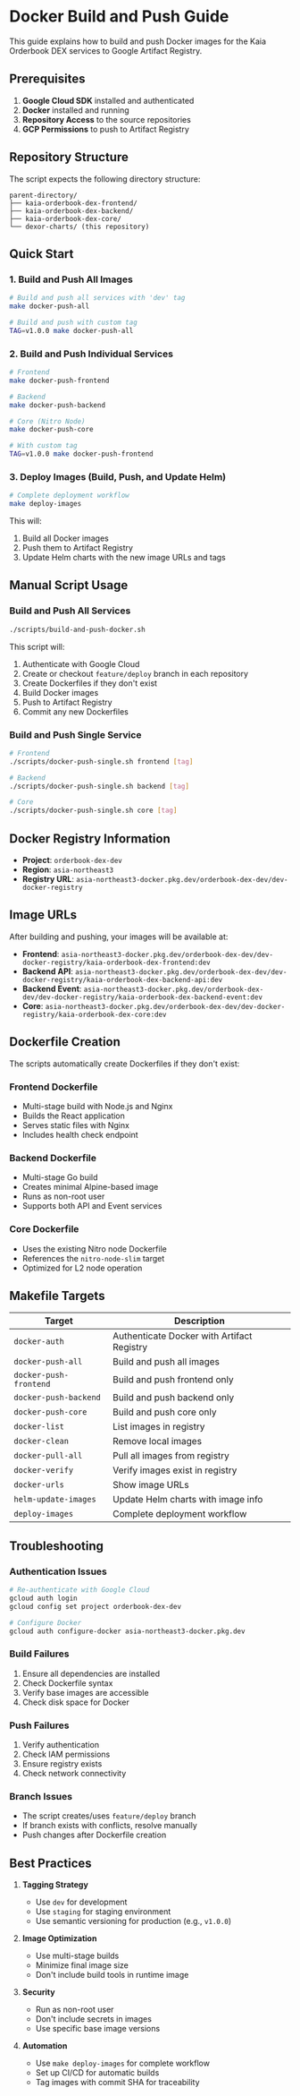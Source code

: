 # Docker Build and Push Guide

This guide explains how to build and push Docker images for the Kaia Orderbook DEX services to Google Artifact Registry.

## Prerequisites

1. **Google Cloud SDK** installed and authenticated
2. **Docker** installed and running
3. **Repository Access** to the source repositories
4. **GCP Permissions** to push to Artifact Registry

## Repository Structure

The script expects the following directory structure:
```
parent-directory/
├── kaia-orderbook-dex-frontend/
├── kaia-orderbook-dex-backend/
├── kaia-orderbook-dex-core/
└── dexor-charts/ (this repository)
```

## Quick Start

### 1. Build and Push All Images

```bash
# Build and push all services with 'dev' tag
make docker-push-all

# Build and push with custom tag
TAG=v1.0.0 make docker-push-all
```

### 2. Build and Push Individual Services

```bash
# Frontend
make docker-push-frontend

# Backend
make docker-push-backend

# Core (Nitro Node)
make docker-push-core

# With custom tag
TAG=v1.0.0 make docker-push-frontend
```

### 3. Deploy Images (Build, Push, and Update Helm)

```bash
# Complete deployment workflow
make deploy-images
```

This will:
1. Build all Docker images
2. Push them to Artifact Registry
3. Update Helm charts with the new image URLs and tags

## Manual Script Usage

### Build and Push All Services

```bash
./scripts/build-and-push-docker.sh
```

This script will:
1. Authenticate with Google Cloud
2. Create or checkout `feature/deploy` branch in each repository
3. Create Dockerfiles if they don't exist
4. Build Docker images
5. Push to Artifact Registry
6. Commit any new Dockerfiles

### Build and Push Single Service

```bash
# Frontend
./scripts/docker-push-single.sh frontend [tag]

# Backend
./scripts/docker-push-single.sh backend [tag]

# Core
./scripts/docker-push-single.sh core [tag]
```

## Docker Registry Information

- **Project**: `orderbook-dex-dev`
- **Region**: `asia-northeast3`
- **Registry URL**: `asia-northeast3-docker.pkg.dev/orderbook-dex-dev/dev-docker-registry`

## Image URLs

After building and pushing, your images will be available at:

- **Frontend**: `asia-northeast3-docker.pkg.dev/orderbook-dex-dev/dev-docker-registry/kaia-orderbook-dex-frontend:dev`
- **Backend API**: `asia-northeast3-docker.pkg.dev/orderbook-dex-dev/dev-docker-registry/kaia-orderbook-dex-backend-api:dev`
- **Backend Event**: `asia-northeast3-docker.pkg.dev/orderbook-dex-dev/dev-docker-registry/kaia-orderbook-dex-backend-event:dev`
- **Core**: `asia-northeast3-docker.pkg.dev/orderbook-dex-dev/dev-docker-registry/kaia-orderbook-dex-core:dev`

## Dockerfile Creation

The scripts automatically create Dockerfiles if they don't exist:

### Frontend Dockerfile
- Multi-stage build with Node.js and Nginx
- Builds the React application
- Serves static files with Nginx
- Includes health check endpoint

### Backend Dockerfile
- Multi-stage Go build
- Creates minimal Alpine-based image
- Runs as non-root user
- Supports both API and Event services

### Core Dockerfile
- Uses the existing Nitro node Dockerfile
- References the `nitro-node-slim` target
- Optimized for L2 node operation

## Makefile Targets

| Target | Description |
|--------|-------------|
| `docker-auth` | Authenticate Docker with Artifact Registry |
| `docker-push-all` | Build and push all images |
| `docker-push-frontend` | Build and push frontend only |
| `docker-push-backend` | Build and push backend only |
| `docker-push-core` | Build and push core only |
| `docker-list` | List images in registry |
| `docker-clean` | Remove local images |
| `docker-pull-all` | Pull all images from registry |
| `docker-verify` | Verify images exist in registry |
| `docker-urls` | Show image URLs |
| `helm-update-images` | Update Helm charts with image info |
| `deploy-images` | Complete deployment workflow |

## Troubleshooting

### Authentication Issues
```bash
# Re-authenticate with Google Cloud
gcloud auth login
gcloud config set project orderbook-dex-dev

# Configure Docker
gcloud auth configure-docker asia-northeast3-docker.pkg.dev
```

### Build Failures
1. Ensure all dependencies are installed
2. Check Dockerfile syntax
3. Verify base images are accessible
4. Check disk space for Docker

### Push Failures
1. Verify authentication
2. Check IAM permissions
3. Ensure registry exists
4. Check network connectivity

### Branch Issues
- The script creates/uses `feature/deploy` branch
- If branch exists with conflicts, resolve manually
- Push changes after Dockerfile creation

## Best Practices

1. **Tagging Strategy**
   - Use `dev` for development
   - Use `staging` for staging environment
   - Use semantic versioning for production (e.g., `v1.0.0`)

2. **Image Optimization**
   - Use multi-stage builds
   - Minimize final image size
   - Don't include build tools in runtime image

3. **Security**
   - Run as non-root user
   - Don't include secrets in images
   - Use specific base image versions

4. **Automation**
   - Use `make deploy-images` for complete workflow
   - Set up CI/CD for automatic builds
   - Tag images with commit SHA for traceability